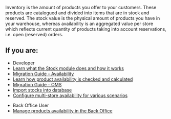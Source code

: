 Inventory is the amount of products you offer to your customers. These products are catalogued and divided into items that are in stock and reserved. The stock value is the physical amount of products you have in your warehouse, whereas availability is an aggregated value per store which reflects current quantity of products taking into account reservations, i.e. open (reserved) orders.

## If you are:

<div class="mr-container">
    <div class="mr-list-container">
        <!-- col1 -->
        <div class="mr-col">
            <ul class="mr-list mr-list-green">
                <li class="mr-title">Developer</li>
                <li><a href="https://documentation.spryker.com/v4/docs/stock-availability-management" class="mr-link">Learn what the Stock module does and how it works</a></li>
                <li><a href="https://documentation.spryker.com/v4/docs/mg-availability" class="mr-link">Migration Guide - Availability</a></li>
                <li><a href="https://documentation.spryker.com/v4/docs/stock-availability-management" class="mr-link">Learn how product availability is checked and calculated</a></li>
                <li><a href="https://documentation.spryker.com/v4/docs/mg-oms" class="mr-link">Migration Guide - OMS</a></li>
               <li><a href="https://documentation.spryker.com/v4/docs/data-importers-review-implementation" class="mr-link">Import stocks into database</a></li>
                <li><a href="https://documentation.spryker.com/v4/docs/multiple-warehouse-stock" class="mr-link">Configure multi-store availability for various scenarios</a></li>
            </ul>
        </div>
        <!-- col2 -->
        <div class="mr-col">
            <ul class="mr-list mr-list-blue">
                <li class="mr-title"> Back Office User</li>
                <li><a href="https://documentation.spryker.com/v4/docs/availability" class="mr-link">Manage products availability in the Back Office</a></li>
            </ul>
        </div>
    </div>
</div>